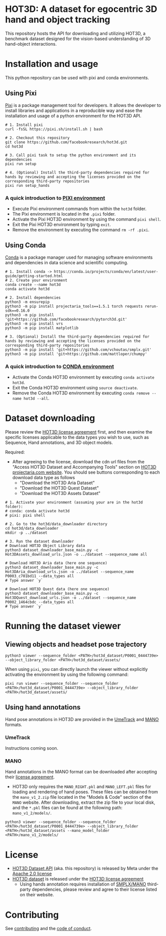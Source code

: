 # HOT3D: A dataset for egocentric 3D hand and object tracking

This repository hosts the API for downloading and utilizing HOT3D, a benchmark dataset designed for the vision-based understanding of 3D hand-object interactions.

# Installation and usage

This python repository can be used with pixi and conda environments.

## Using Pixi

[Pixi](https://prefix.dev/) is a package management tool for developers. It allows the developer to install libraries and applications in a reproducible way and ease the installation and usage of a python environment for the HOT3D API.

```
# 1. Install pixi
curl -fsSL https://pixi.sh/install.sh | bash

# 2. Checkout this repository
git clone https://github.com/facebookresearch/hot3d.git
cd hot3d

# 3. Call pixi task to setup the python environment and its dependencies
pixi run setup

# 4. (Optional) Install the third-party dependencies required for hands by reviewing and accepting the licenses provided on the corresponding third-party repositories
pixi run setup_hands

```

### A quick introduction to [PIXI environment](https://prefix.dev/)
- Execute Pixi environment commands from within the `hot3d` folder.
- The Pixi environment is located in the `.pixi` folder.
- Activate the Pixi HOT3D environment by using the command `pixi shell`.
- Exit the Pixi HOT3D environment by typing `exit`.
- Remove the environment by executing the command `rm -rf .pixi`.

## Using Conda

[Conda](https://conda.io/projects/conda/en/latest/index.html) is a package manager used for managing software environments and dependencies in data science and scientific computing.

```
# 1. Install conda -> https://conda.io/projects/conda/en/latest/user-guide/getting-started.html
# 2. Create your environment
conda create --name hot3d
conda activate hot3d

# 2. Install dependencies
python3 -m ensurepip
python3 -m pip install projectaria_tools==1.5.1 torch requests rerun-sdk==0.16.0
python3 -m pip install 'git+https://github.com/facebookresearch/pytorch3d.git'
python3 -m pip install vrs
python3 -m pip install matplotlib

# 3. (Optional) Install the third-party dependencies required for hands by reviewing and accepting the licenses provided on the corresponding third-party repositories
python3 -m pip install 'git+https://github.com/vchoutas/smplx.git'
python3 -m pip install 'git+https://github.com/mattloper/chumpy'
```

### A quick introduction to [CONDA environment](https://docs.conda.io/projects/conda/en/4.6.1/user-guide/tasks/manage-environments.html#managing-environments)

- Activate the Conda HOT3D environment by executing `conda activate hot3d`.
- Exit the Conda HOT3D environment using `source deactivate`.
- Remove the Conda HOT3D environment by executing `conda remove --name hot3d --all`.

# Dataset downloading

Please review the [HOT3D license agreement](https://www.projectaria.com/datasets/hot3d/license/) first, and then examine the specific licenses applicable to the data types you wish to use, such as Sequence, Hand annotations, and 3D object models.

Required:
- After agreeing to the license, download the cdn url files from the "Access HOT3D Dataset and Accompanying Tools" section on [HOT3D projectaria.com website](https://www.projectaria.com/datasets/hot3d). You should see buttons corresponding to each download data type as follows
  - "Download the HOT3D Aria Dataset"
  - "Download the HOT3D Quest Dataset"
  - "Download the HOT3D Assets Dataset"

```
# 1. Activate your environment (assuming your are in the hot3d folder):
# conda: conda activate hot3d
# pixi: pixi shell

# 2. Go to the hot3d/data_downloader directory
cd hot3d/data_downloader
mkdir -p ../dataset

# 3. Run the dataset downloader
# Download HOT3D Object Library data
python3 dataset_downloader_base_main.py -c Hot3DAssets_download_urls.json -o ../dataset --sequence_name all

# Download HOT3D Aria data (here one sequence)
python3 dataset_downloader_base_main.py -c Hot3DAria_download_urls.json -o ../dataset --sequence_name P0003_c701bd11 --data_types all
# Type answer `y`

# Download HOT3D Quest data (here one sequence)
python3 dataset_downloader_base_main.py -c Hot3DQuest_download_urls.json -o ../dataset --sequence_name P0002_1464cbdc --data_types all
# Type answer `y`
```


# Running the dataset viewer

## Viewing objects and headset pose trajectory
```
python3 viewer --sequence_folder <PATH>/hot3d_dataset/P0001_0444739e> --object_library_folder <PATH>/hot3d_dataset/assets/
```

When using `pixi`, you can directly launch the viewer without explicitly activating the environment by using the following command:
```
pixi run viewer --sequence_folder --sequence_folder <PATH>/hot3d_dataset/P0001_0444739e> --object_library_folder <PATH>/hot3d_dataset/assets/
```


## Using hand annotations

Hand pose annotations in HOT3D are provided in the [UmeTrack](https://github.com/facebookresearch/UmeTrack) and [MANO](https://mano.is.tue.mpg.de/) formats.

### UmeTrack

Instructions coming soon.

### MANO

Hand annotations in the MANO format can be downloaded after accepting their [license agreement](https://mano.is.tue.mpg.de/).
- HOT3D only requires the `MANO_RIGHT.pkl` and `MANO_LEFT.pkl` files for loading and rendering of hand poses. These files can be obtained from the `mano_v1_2.zip` file located in the "Models & Code" section of the `MANO` website. After downloading, extract the zip file to your local disk, and the `*.pkl` files can be found at the following path: `mano_v1_2/models/`.

```
python3 viewer --sequence_folder --sequence_folder <PATH>/hot3d_dataset/P0001_0444739e> --object_library_folder <PATH>/hot3d_dataset/assets --mano_model_folder <PATH>/mano_v1_2/models/
```


# License

- [HOT3D Dataset API](https://github.com/facebookresearch/hot3d) (aka. this repository) is released by Meta under the [Apache 2.0 license](LICENSE)
- [HOT3D dataset](https://www.projectaria.com/datasets/hot3d/) is released under the [HOT3D license agreement](https://www.projectaria.com/datasets/hot3d/license/)
  - Using hands annotation requires installation of  [SMPLX/MANO](https://github.com/vchoutas/smplx) third-party dependencies, please review and agree to their license listed on their website.


# Contributing

See [contributing](CONTRIBUTING.md) and the [code of conduct](CODE_OF_CONDUCT.md).

